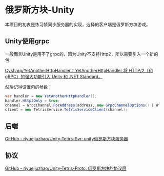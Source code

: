 # 俄罗斯方块-Unity

本项目的初衷是练习帧同步服务器的实现，选择的客户端是俄罗斯方块游戏。

## Unity使用grpc

一般而言Unity是用不了grpc的，因为Unity不支持Http2，所以需要引入一个新的包:

[Cysharp/YetAnotherHttpHandler：YetAnotherHttpHandler 将 HTTP/2（和 gRPC）的强大功能引入 Unity 和 .NET Standard。](https://github.com/Cysharp/YetAnotherHttpHandler)

然后记得设置包的参数：

```csharp
var handler = new YetAnotherHttpHandler();
handler.Http2Only = true;
channel = GrpcChannel.ForAddress(address, new GrpcChannelOptions() { HttpHandler = handler });
client = new TetrisService.TetrisServiceClient(channel);
```

## 后端

[GitHub - riyuejiuzhao/Unity-Tetirs-Svr: unity俄罗斯方块服务器](https://github.com/riyuejiuzhao/Unity-Tetirs-Svr.git)

## 协议

[GitHub - riyuejiuzhao/Unity-Tetris-Proto: 俄罗斯方块的协议层](https://github.com/riyuejiuzhao/Unity-Tetris-Proto.git)


